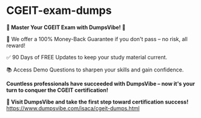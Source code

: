 # CGEIT-exam-dumps

**🚀 Master Your CGEIT Exam with DumpsVibe! 🚀**

💯 We offer a 100% Money-Back Guarantee if you don't pass – no risk, all reward!

✅ 90 Days of FREE Updates to keep your study material current.

📚 Access Demo Questions to sharpen your skills and gain confidence.

**Countless professionals have succeeded with DumpsVibe – now it's your turn to conquer the CGEIT certification!**

**🔗 Visit DumpsVibe and take the first step toward certification success!**
https://www.dumpsvibe.com/isaca/cgeit-dumps.html
